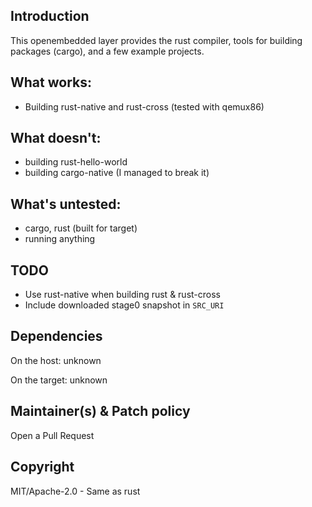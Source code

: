 ## Introduction

This openembedded layer provides the rust compiler, tools for building packages
(cargo), and a few example projects.

## What works:

 - Building rust-native and rust-cross (tested with qemux86)

## What doesn't:

 - building rust-hello-world
 - building cargo-native (I managed to break it)

## What's untested:

 - cargo, rust (built for target)
 - running anything

## TODO

 - Use rust-native when building rust & rust-cross
 - Include downloaded stage0 snapshot in `SRC_URI`

## Dependencies

On the host:
	unknown

On the target:
	unknown

## Maintainer(s) & Patch policy

Open a Pull Request

## Copyright

MIT/Apache-2.0 - Same as rust

